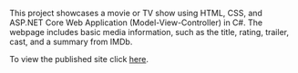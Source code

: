 This project showcases a movie or TV show using HTML, CSS, and ASP.NET Core Web Application (Model-View-Controller) in C#. The webpage includes basic media information, such as the title, rating, trailer, cast, and a summary from IMDb.

To view the published site click [here](https://fall2024-assignment1-gdhakal20240911120852.azurewebsites.net/).
